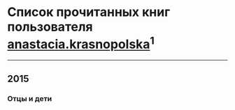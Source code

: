 # Список прочитанных книг пользователя [anastacia.krasnopolska](https://www.facebook.com/anastacia.krasnopolska)<sup>1</sup>
---

## 2015

### Отцы и дети



